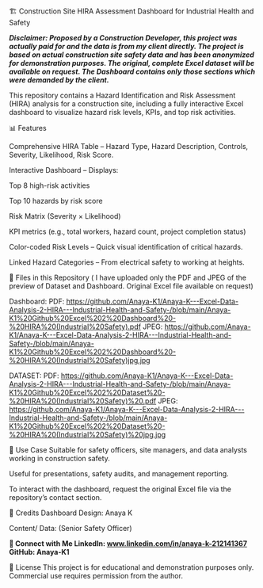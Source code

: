 🏗 Construction Site HIRA Assessment Dashboard for Industrial Health and Safety 

***Disclaimer: Proposed by a Construction Developer, this project was actually paid for and the data is from my client directly. The project is based on actual construction site safety data and has been anonymized for demonstration purposes. The original, complete Excel dataset will be available on request. The Dashboard contains only those sections which were demanded by the client.***

This repository contains a Hazard Identification and Risk Assessment (HIRA) analysis for a construction site, including a fully interactive Excel dashboard to visualize hazard risk levels, KPIs, and top risk activities.

📊 Features

Comprehensive HIRA Table – Hazard Type, Hazard Description, Controls, Severity, Likelihood, Risk Score.

Interactive Dashboard – Displays:

Top 8 high-risk activities

Top 10 hazards by risk score

Risk Matrix (Severity × Likelihood)

KPI metrics (e.g., total workers, hazard count, project completion status)

Color-coded Risk Levels – Quick visual identification of critical hazards.

Linked Hazard Categories – From electrical safety to working at heights.


📂 Files in this Repository ( I have uploaded only the PDF and JPEG of the preview of Dataset and Dashboard. Original Excel file available on request)

Dashboard:
PDF: https://github.com/Anaya-K1/Anaya-K---Excel-Data-Analysis-2-HIRA---Industrial-Health-and-Safety-/blob/main/Anaya-K1%20Github%20Excel%202%20Dashboard%20-%20HIRA%20(Industrial%20Safety).pdf
JPEG: https://github.com/Anaya-K1/Anaya-K---Excel-Data-Analysis-2-HIRA---Industrial-Health-and-Safety-/blob/main/Anaya-K1%20Github%20Excel%202%20Dashboard%20-%20HIRA%20(Industrial%20Safety)jpg.jpg

DATASET:
PDF: https://github.com/Anaya-K1/Anaya-K---Excel-Data-Analysis-2-HIRA---Industrial-Health-and-Safety-/blob/main/Anaya-K1%20Github%20Excel%202%20Dataset%20-%20HIRA%20(Industrial%20Safety)%20.pdf
JPEG: https://github.com/Anaya-K1/Anaya-K---Excel-Data-Analysis-2-HIRA---Industrial-Health-and-Safety-/blob/main/Anaya-K1%20Github%20Excel%202%20Dataset%20-%20HIRA%20(Industrial%20Safety)%20jpg.jpg


🚧 Use Case
Suitable for safety officers, site managers, and data analysts working in construction safety.

Useful for presentations, safety audits, and management reporting.

To interact with the dashboard, request the original Excel file via the repository’s contact section.

📌 Credits
Dashboard Design: Anaya K

Content/ Data: (Senior Safety Officer)

**🔗 Connect with Me
LinkedIn: www.linkedin.com/in/anaya-k-212141367
GitHub: Anaya-K1**



📜 License
This project is for educational and demonstration purposes only.
Commercial use requires permission from the author.
